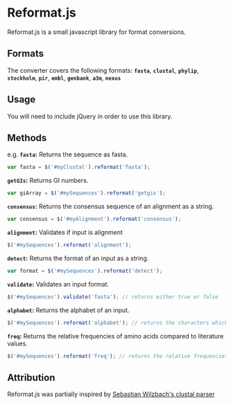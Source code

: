 Reformat.js
===========

Reformat.js is a small javascript library for format conversions.

Formats
-----

The converter covers the following formats:
__`fasta`__, __`clustal`__, __`phylip`__, __`stockholm`__, __`pir`__, __`embl`__, __`genbank`__, __`a3m`__, __`nexus`__

Usage
-----

You will need to include jQuery in order to use this library.


Methods
-------

e.g. __`fasta`:__ Returns the sequence as fasta.

```javascript
var fasta = $('#myClustal').reformat('fasta');
```

__`getGIs`:__ Returns GI numbers.

```javascript
var giArray = $('#mySequences').reformat('getgis');
```

__`consensus`:__ Returns the consensus sequence of an alignment as a string.

```javascript
var consensus = $('#myAlignment').reformat('consensus');
```

__`alignment`:__ Validates if input is alignment
```javascript
$('#mySequences').reformat('alignment');
```

__`detect`:__ Returns the format of an input as a string.

```javascript
var format = $('#mySequences').reformat('detect');
```

__`validate`:__ Validates an input format.

```javascript
$('#mySequences').validate('fasta'); // returns either true or false
```

__`alphabet`:__ Returns the alphabet of an input.

```javascript
$('#mySequences').reformat('alphabet'); // returns the characters which occur in a sequence or an alignment in alphabetical order
```

__`freq`:__ Returns the relative frequencies of amino acids compared to literature values.

```javascript
$('#mySequences').reformat('freq'); // returns the relative frequencies of amino acids compared to literature values
```

Attribution
-----------

Reformat.js was partially inspired by [Sebastian Wilzbach's clustal parser](https://github.com/biojs-io/biojs-io-clustal)
